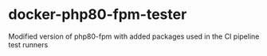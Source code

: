 # docker-php80-fpm-tester
Modified version of php80-fpm with added packages used in the CI pipeline test runners
